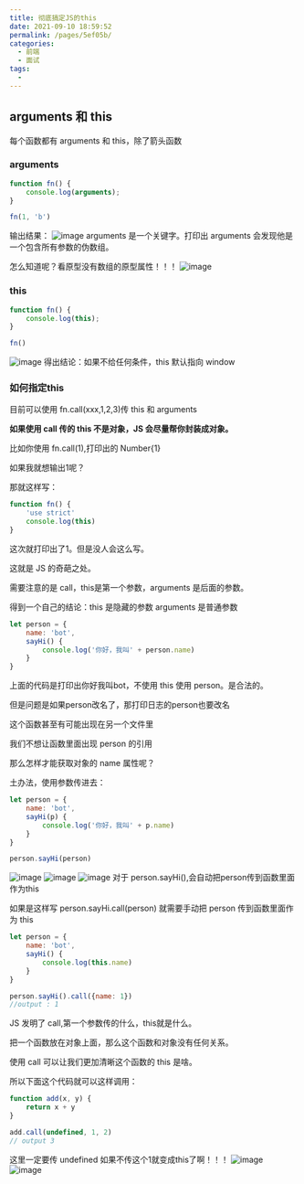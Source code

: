 ```yaml
---
title: 彻底搞定JS的this
date: 2021-09-10 18:59:52
permalink: /pages/5ef05b/
categories:
  - 前端
  - 面试
tags:
  - 
---
```

## arguments 和 this

每个函数都有 arguments 和 this，除了箭头函数

### arguments

```js
function fn() {
    console.log(arguments);
}

fn(1, 'b')
```

输出结果：
![image](https://cdn.jsdelivr.net/gh/botshen/cdn@master/image/image.96glsk3pi1k.png)
arguments 是一个关键字。打印出 arguments 会发现他是一个包含所有参数的伪数组。

怎么知道呢？看原型没有数组的原型属性！！！
![image](https://cdn.jsdelivr.net/gh/botshen/cdn@master/image/image.17666sdha0dc.png)

### this

```js
function fn() {
    console.log(this);
}

fn()
```

![image](https://cdn.jsdelivr.net/gh/botshen/cdn@master/image/image.4d4vdjuosjm0.png)
得出结论：如果不给任何条件，this 默认指向 window

### 如何指定this

目前可以使用 fn.call(xxx,1,2,3)传 this 和 arguments

**如果使用 call 传的 this 不是对象，JS 会尽量帮你封装成对象。**

比如你使用 fn.call(1),打印出的 Number{1}

如果我就想输出1呢？

那就这样写：

```js
function fn() {
    'use strict'
    console.log(this)
}
```

这次就打印出了1。但是没人会这么写。

这就是 JS 的奇葩之处。

需要注意的是 call，this是第一个参数，arguments 是后面的参数。

得到一个自己的结论：this 是隐藏的参数 arguments 是普通参数

```js
let person = {
    name: 'bot',
    sayHi() {
        console.log('你好，我叫' + person.name)
    }
}
```

上面的代码是打印出你好我叫bot，不使用 this 使用 person。是合法的。

但是问题是如果person改名了，那打印日志的person也要改名

这个函数甚至有可能出现在另一个文件里

我们不想让函数里面出现 person 的引用

那么怎样才能获取对象的 name 属性呢？

土办法，使用参数传进去：

```js
let person = {
    name: 'bot',
    sayHi(p) {
        console.log('你好，我叫' + p.name)
    }
}

person.sayHi(person)
```

![image](https://cdn.jsdelivr.net/gh/botshen/cdn@master/image/image.6jok6uk2hbo0.png)
![image](https://cdn.jsdelivr.net/gh/botshen/cdn@master/image/image.3uqp8ocpy780.png)
![image](https://cdn.jsdelivr.net/gh/botshen/cdn@master/image/image.1qpi0dd72fsw.png)
对于 person.sayHi(),会自动把person传到函数里面作为this

如果是这样写 person.sayHi.call(person) 就需要手动把 person 传到函数里面作为 this

```js
let person = {
    name: 'bot',
    sayHi() {
        console.log(this.name)
    }
}

person.sayHi().call({name: 1})
//output : 1
```

JS 发明了 call,第一个参数传的什么，this就是什么。

把一个函数放在对象上面，那么这个函数和对象没有任何关系。

使用 call 可以让我们更加清晰这个函数的 this 是啥。

所以下面这个代码就可以这样调用：

```js
function add(x, y) {
    return x + y
}

add.call(undefined, 1, 2)
// output 3
```

这里一定要传 undefined 如果不传这个1就变成this了啊！！！
![image](https://cdn.jsdelivr.net/gh/botshen/cdn@master/image/image.12zmc3cifrrk.png)
![image](https://cdn.jsdelivr.net/gh/botshen/cdn@master/image/image.2q7rcy1x19o0.png)